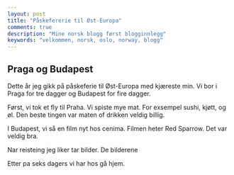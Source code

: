 ```yaml
---
layout: post
title: "Påskefererie til Øst-Europa"
comments: true
description: "Mine norsk blogg først blogginnlegg"
keywords: "velkommen, norsk, oslo, norway, blogg"
---
```


## Praga og Budapest

Dette år jeg gikk på påskeferie til Øst-Europa med kjæreste min. Vi bor i Praga for tre dagger og Budapest for fire dagger.

Først, vi tok et fly til Praha.  Vi spiste mye mat. For exsempel sushi, kjøtt, og øl. Den beste tingen var maten of drikken veldig billig.

I Budapest, vi så en film nyt hos cenima. Filmen heter Red Sparrow. Det var veldig bra. 

Nar reisteing jeg liker tar bilder. De bilderene 

Etter pa seks dagers vi har hos gå hjem. 
